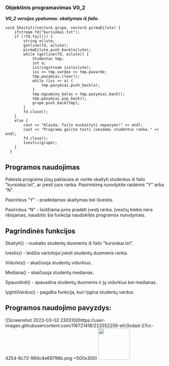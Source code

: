 <h3>Objektinis programavimas V0_2</h3>
<p><b><i>V0_2 versijos ypatumas: skaitymas iš failo.</i></b></p>
<code>void Skaityti(vector<Studentas>& grupe, vector<string>& pirmaEilute) {
    ifstream fd("kursiokai.txt");
    if (!fd.fail()) {
        string eilute;
        getline(fd, eilute);
        pirmaEilute.push_back(eilute);
        while (getline(fd, eilute)) {
            Studentas tmp;
            int a;
            istringstream iss(eilute);
            iss >> tmp.vardas >> tmp.pavarde;
            tmp.pazymiai.clear();
            while (iss >> a) {
                tmp.pazymiai.push_back(a);
            }
            tmp.egzamino_balas = tmp.pazymiai.back();
            tmp.pazymiai.pop_back();
            grupe.push_back(tmp);
        }
        fd.close();
    }
    else {
        cout << "Klaida, failo nuskaityti nepavyko!" << endl;
        cout << "Programa galite testi ivesdami studentus ranka." << endl;
        fd.close();
        Ivestis(grupe);
    }
  } </code>
<h2>Programos naudojimas</h2>
<p>Paleista programa jūsų paklausia ar norite skaityti studentus iš failo "kursiokai.txt", ar įvesti juos ranka. Pasirinkimą nurodykite raidėmis "Y" arba "N".</p>
    <p>Pasirinkus "Y" - pradedamas skaitymas bei išvestis.</p>
    <p>Pasirinkus "N" - leidžiama jums pradėti įvestį ranka. Įvesčių kiekis nėra ribojamas, naudotis šia funkcija naudokitės programos nurodymais.</p>
<h2>Pagrindinės funkcijos </h2>
    <p>Skaityti() - nuskaito studentų duomenis iš failo "kursiokai.txt".</p>
    <p>Ivestis() - leidžia vartotojui įvesti studentų duomenis ranka.</p>
    <p>Vidurkis() - skaičiuoja studentų vidurkius.</p>
    <p>Mediana() - skaičiuoja studentų medianas.</p>
    <p>Spausdinti() - spausdina studentų duomenis ir jų vidurkius bei medianas.</p>
    <p>lygintiVardus() - pagalba funkcija, kuri lygina studentų vardus.</p>
<h2>Programos naudojimo pavyzdys:</h2>
![Screenshot 2023-03-02 230310](https://user-images.githubusercontent.com/116721418/222552259-efc0cdad-27cc-4254-8c72-980c4e69798b.png =500x300)
<img src="https://user-images.githubusercontent.com/116721418/222552259-efc0cdad-27cc-4254-8c72-980c4e69798b.png" width="100" height="100">

